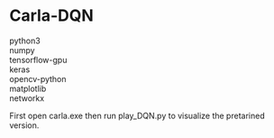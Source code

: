 # Carla-DQN
python3<br/>
numpy<br/>
tensorflow-gpu<br/>
keras<br/>
opencv-python<br/>
matplotlib<br/>
networkx<br/>

First open carla.exe then run play_DQN.py to visualize the pretarined version.
